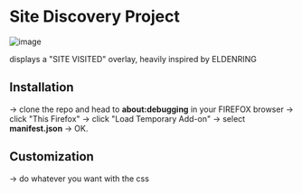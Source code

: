 # Site Discovery Project
![image](https://github.com/user-attachments/assets/e97a967a-c8aa-4f6f-a09b-48fdaa85d7cb)

displays a "SITE VISITED" overlay, heavily inspired by ELDENRING

## Installation
-> clone the repo and head to **about:debugging** in your FIREFOX browser
-> click "This Firefox"
-> click "Load Temporary Add-on"
-> select **manifest.json**
-> OK.

## Customization
-> do whatever you want with the css
